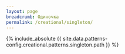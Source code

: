 ```yaml
---
layout: page
breadcrumb: Одиночка
permalink: /creational/singleton/
---
```


{% include_absolute {{ site.data.patterns-config.creational.patterns.singleton.path }} %}

